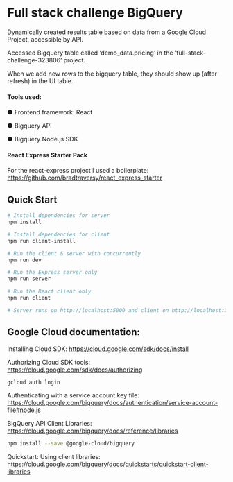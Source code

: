 
# Full stack challenge BigQuery 

Dynamically created results table based on data from a Google Cloud Project, accessible by API. 

Accessed Bigquery table called ‘demo_data.pricing’ in the ‘full-stack-challenge-323806’ project. 

When we add new rows to the bigquery table, they should show up (after refresh) in the UI table.


#### Tools used: 

● Frontend framework: React

● Bigquery API

● Bigquery Node.js SDK


#### React Express Starter Pack
For the react-express project I used a boilerplate: https://github.com/bradtraversy/react_express_starter

## Quick Start

``` bash
# Install dependencies for server
npm install

# Install dependencies for client
npm run client-install

# Run the client & server with concurrently
npm run dev

# Run the Express server only
npm run server

# Run the React client only
npm run client

# Server runs on http://localhost:5000 and client on http://localhost:3000
```

## Google Cloud documentation: 

Installing Cloud SDK: https://cloud.google.com/sdk/docs/install

Authorizing Cloud SDK tools: https://cloud.google.com/sdk/docs/authorizing
``` bash
gcloud auth login
```
Authenticating with a service account key file: https://cloud.google.com/bigquery/docs/authentication/service-account-file#node.js

BigQuery API Client Libraries: https://cloud.google.com/bigquery/docs/reference/libraries
``` bash
npm install --save @google-cloud/bigquery
```
Quickstart: Using client libraries: https://cloud.google.com/bigquery/docs/quickstarts/quickstart-client-libraries






